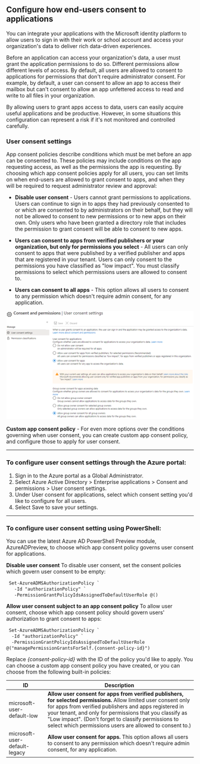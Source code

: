## Configure how end-users consent to applications

You can integrate your applications with the Microsoft identity platform to allow users to sign in with their work or school account and access your organization's data to deliver rich data-driven experiences.

Before an application can access your organization's data, a user must grant the application permissions to do so. Different permissions allow different levels of access. By default, all users are allowed to consent to applications for permissions that don't require administrator consent. For example, by default, a user can consent to allow an app to access their mailbox but can't consent to allow an app unfettered access to read and write to all files in your organization.

By allowing users to grant apps access to data, users can easily acquire useful applications and be productive. However, in some situations this configuration can represent a risk if it's not monitored and controlled carefully.

### User consent settings
App consent policies describe conditions which must be met before an app can be consented to. These policies may include conditions on the app requesting access, as well as the permissions the app is requesting. By choosing which app consent policies apply for all users, you can set limits on when end-users are allowed to grant consent to apps, and when they will be required to request administrator review and approval:

+ **Disable user consent** - Users cannot grant permissions to applications. Users can continue to sign in to apps they had previously consented to or which are consented to by administrators on their behalf, but they will not be allowed to consent to new permissions or to new apps on their own. Only users who have been granted a directory role that includes the permission to grant consent will be able to consent to new apps.

+ **Users can consent to apps from verified publishers or your organization, but only for permissions you select** - All users can only consent to apps that were published by a verified publisher and apps that are registered in your tenant. Users can only consent to the permissions you have classified as "low impact". You must classify permissions to select which permissions users are allowed to consent to.

+ **Users can consent to all apps** - This option allows all users to consent to any permission which doesn't require admin consent, for any application.

![Screenshot of Azure Consent and permission settings dialog, showing the settings just review.](../media/m01-unit2-graphic1.png)

**Custom app consent policy** - For even more options over the conditions governing when user consent, you can create custom app consent policy, and configure those to apply for user consent.

---

### To configure user consent settings through the Azure portal:

1. Sign in to the Azure portal as a Global Administrator.
2. Select Azure Active Directory > Enterprise applications > Consent and permissions > User consent settings.
3. Under User consent for applications, select which consent setting you'd like to configure for all users.
4. Select Save to save your settings.

---

### To configure user consent setting using PowerShell:

You can use the latest Azure AD PowerShell Preview module, AzureADPreview, to choose which app consent policy governs user consent for applications.

**Disable user consent**
To disable user consent, set the consent policies which govern user consent to be empty:


     Set-AzureADMSAuthorizationPolicy `
       -Id "authorizationPolicy" `
       -PermissionGrantPolicyIdsAssignedToDefaultUserRole @()

**Allow user consent subject to an app consent policy**
To allow user consent, choose which app consent policy should govern users' authorization to grant consent to apps:

     Set-AzureADMSAuthorizationPolicy `
      -Id "authorizationPolicy" `
      -PermissionGrantPolicyIdsAssignedToDefaultUserRole @("managePermissionGrantsForSelf.{consent-policy-id}")

Replace *{consent-policy-id}* with the ID of the policy you'd like to apply. You can choose a custom app consent policy you have created, or you can choose from the following built-in policies:

|           ID           | Description |
| --- | --- |
| microsoft-user-default-low | **Allow user consent for apps from verified publishers, for selected permissions.**  Allow limited user consent only for apps from verified publishers and apps registered in your tenant, and only for permissions that you classify as "Low impact". (Don't forget to classify permissions to select which permissions users are allowed to consent to.) |
| microsoft-user-default-legacy | **Allow user consent for apps.**  This option allows all users to consent to any permission which doesn't require admin consent, for any application.


